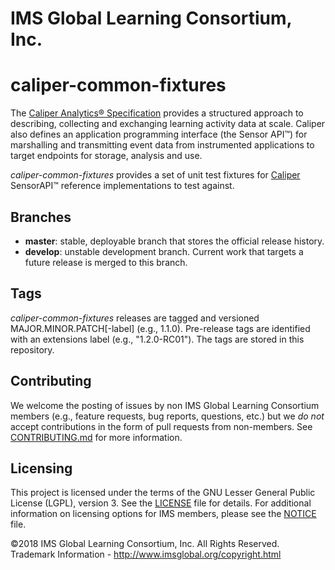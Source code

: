 # IMS Global Learning Consortium, Inc.
# caliper-common-fixtures

The [Caliper Analytics® Specification](https://www.imsglobal.org/caliper/v1p1/caliper-spec-v1p1) 
provides a structured approach to describing, collecting and exchanging learning 
activity data at scale. Caliper also defines an application programming interface 
(the Sensor API™) for marshalling and transmitting event data from instrumented 
applications to target endpoints for storage, analysis and use.  

*caliper-common-fixtures* provides a set of unit test fixtures for 
[Caliper](http://www.imsglobal.org/caliper) SensorAPI™ reference implementations 
to test against.

## Branches
* __master__: stable, deployable branch that stores the official release history.  
* __develop__: unstable development branch.  Current work that targets a future 
release is merged to this branch.

## Tags
*caliper-common-fixtures* releases are tagged and versioned MAJOR.MINOR.PATCH\[-label\] 
(e.g., 1.1.0).  Pre-release tags are identified with an extensions label 
(e.g., "1.2.0-RC01").  The tags are stored in this repository.

## Contributing
We welcome the posting of issues by non IMS Global Learning Consortium members 
(e.g., feature requests, bug reports, questions, etc.) but we *do not* accept 
contributions in the form of pull requests from non-members. 
See [CONTRIBUTING.md](./CONTRIBUTING.md) for more information.

## Licensing
This project is licensed under the terms of the GNU Lesser General Public License 
(LGPL), version 3. See the [LICENSE](./LICENSE) file for details. For additional 
information on licensing options for IMS members, please see the [NOTICE](./NOTICE.md) 
file.

©2018 IMS Global Learning Consortium, Inc. All Rights Reserved.
Trademark Information - http://www.imsglobal.org/copyright.html